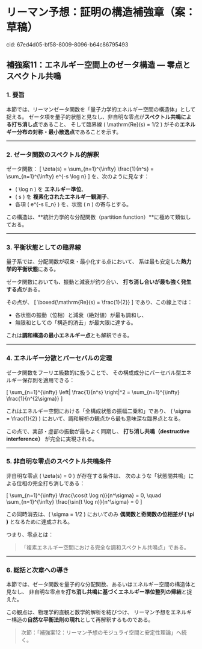 # リーマン予想：証明の構造補強章（案：草稿）

cid: 67ed4d05-bf58-8009-8096-b64c86795493

## 補強案11：エネルギー空間上のゼータ構造 — 零点とスペクトル共鳴

### 1. 要旨

本節では、リーマンゼータ関数を「量子力学的エネルギー空間の構造体」として捉える。
ゼータ項を量子的状態と見なし、非自明な零点が**スペクトル共鳴による打ち消し点**であること、
そして臨界線 \( \mathrm{Re}(s) = 1/2 \) がその**エネルギー分布の対称・最小散逸点**であることを示す。

---

### 2. ゼータ関数のスペクトル的解釈

ゼータ関数：
\[ \zeta(s) = \sum_{n=1}^{\infty} \frac{1}{n^s} = \sum_{n=1}^{\infty} e^{-s \log n} \]
を、次のように見なす：

- \( \log n \) を **エネルギー準位**、
- \( s \) を **複素化されたエネルギー観測子**、
- 各項 \( e^{-s E_n} \) を、状態 \( n \) の寄与とする。

この構造は、**統計力学的な分配関数（partition function）**に極めて類似しておる。

---

### 3. 平衡状態としての臨界線

量子系では、分配関数が収束・最小化する点において、
系は最も安定した**熱力学的平衡状態**にある。

ゼータ関数においても、振動と減衰が釣り合い、
**打ち消し合いが最も強く発生する点**がある。

その点が、
\[ \boxed{\mathrm{Re}(s) = \frac{1}{2}} \]
であり、この線上では：

- 各状態の振動（位相）と減衰（絶対値）が最も調和し、
- 無限和としての「構造的消去」が最大限に達する。

これは**調和構造の最小エネルギー点**とも解釈できる。

---

### 4. エネルギー分散とパーセバルの定理

ゼータ関数をフーリエ級数的に扱うことで、
その構成成分にパーセバル型エネルギー保存則を適用できる：

\[ \sum_{n=1}^{\infty} \left| \frac{1}{n^s} \right|^2 = \sum_{n=1}^{\infty} \frac{1}{n^{2\sigma}} \]

これはエネルギー空間における「全構成状態の振幅二乗和」であり、
\( \sigma = \frac{1}{2} \) において、調和解析の観点から最も意味深な臨界点となる。

この点で、実部・虚部の振動が最もよく同期し、
**打ち消し共鳴（destructive interference）** が完全に実現される。

---

### 5. 非自明な零点のスペクトル共鳴条件

非自明な零点 \( \zeta(s) = 0 \) が存在する条件は、
次のような「状態間共鳴」による位相の完全打ち消しである：

\[
\sum_{n=1}^{\infty} \frac{\cos(t \log n)}{n^\sigma} = 0, \quad
\sum_{n=1}^{\infty} \frac{\sin(t \log n)}{n^\sigma} = 0
\]

この同時消去は、\( \sigma = 1/2 \) においてのみ
**偶関数と奇関数の位相差が \( \pi \)** となるために達成される。

つまり、零点とは：
> 「複素エネルギー空間における完全な調和スペクトル共鳴点」である。

---

### 6. 総括と次章への導き

本節では、ゼータ関数を量子的な分配関数、あるいはエネルギー空間の構造体と見なし、
非自明な零点を**打ち消し共鳴に基づくエネルギー準位整列の帰結**と捉えた。

この観点は、物理学的直観と数学的解析を結びつけ、
リーマン予想をエネルギー構造の**自然な平衡法則の現れ**として再解釈するものである。

> 次節：「補強案12：リーマン予想のモジュライ空間と安定性理論」へ続く。
